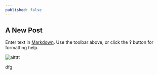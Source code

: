 ```yaml
---
published: false
---
```

## A New Post

Enter text in [Markdown](http://daringfireball.net/projects/markdown/). Use the toolbar above, or click the **?** button for formatting help.

![altttt]({{site.baseurl}}/_posts/00d02e80ff5337cd8213c6e69134bce7.jpg)

dfg